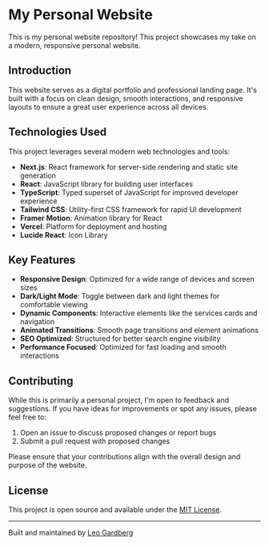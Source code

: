 # My Personal Website

This is my personal website repository! This project showcases my take on a modern, responsive personal website.

## Introduction

This website serves as a digital portfolio and professional landing page. It's built with a focus on clean design, smooth interactions, and responsive layouts to ensure a great user experience across all devices.

## Technologies Used

This project leverages several modern web technologies and tools:

- **Next.js**: React framework for server-side rendering and static site generation
- **React**: JavaScript library for building user interfaces
- **TypeScript**: Typed superset of JavaScript for improved developer experience
- **Tailwind CSS**: Utility-first CSS framework for rapid UI development
- **Framer Motion**: Animation library for React
- **Vercel**: Platform for deployment and hosting
- **Lucide React**: Icon Library

## Key Features

- **Responsive Design**: Optimized for a wide range of devices and screen sizes
- **Dark/Light Mode**: Toggle between dark and light themes for comfortable viewing
- **Dynamic Components**: Interactive elements like the services cards and navigation
- **Animated Transitions**: Smooth page transitions and element animations
- **SEO Optimized**: Structured for better search engine visibility
- **Performance Focused**: Optimized for fast loading and smooth interactions

## Contributing

While this is primarily a personal project, I'm open to feedback and suggestions. If you have ideas for improvements or spot any issues, please feel free to:

1. Open an issue to discuss proposed changes or report bugs
2. Submit a pull request with proposed changes

Please ensure that your contributions align with the overall design and purpose of the website.

## License

This project is open source and available under the [MIT License](LICENSE).

---

Built and maintained by [Leo Gardberg](https://github.com/Leoxd19)

